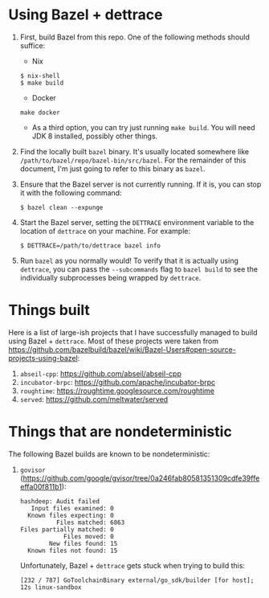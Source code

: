 # Using Bazel + dettrace

1. First, build Bazel from this repo. One of the following methods should suffice:

   * Nix

   ```
   $ nix-shell
   $ make build
   ```

   * Docker

   ```
   make docker
   ```

   * As a third option, you can try just running `make build`. You will need
     JDK 8 installed, possibly other things.

2. Find the locally built `bazel` binary. It's usually located somewhere like
   `/path/to/bazel/repo/bazel-bin/src/bazel`. For the remainder of this
   document, I'm just going to refer to this binary as `bazel`.

3. Ensure that the Bazel server is not currently running. If it is, you can
   stop it with the following command:

   ```
   $ bazel clean --expunge
   ```

4. Start the Bazel server, setting the `DETTRACE` environment variable to the
   location of `dettrace` on your machine. For example:

   ```
   $ DETTRACE=/path/to/dettrace bazel info
   ```

5. Run `bazel` as you normally would! To verify that it is actually using
   `dettrace`, you can pass the `--subcommands` flag to `bazel build` to
   see the individually subprocesses being wrapped by `dettrace`.

# Things built

Here is a list of large-ish projects that I have successfully managed to build
using Bazel + `dettrace`. Most of these projects were taken from
https://github.com/bazelbuild/bazel/wiki/Bazel-Users#open-source-projects-using-bazel:

1. `abseil-cpp`: https://github.com/abseil/abseil-cpp
2. `incubator-brpc`: https://github.com/apache/incubator-brpc
3. `roughtime`: https://roughtime.googlesource.com/roughtime
4. `served`: https://github.com/meltwater/served

# Things that are nondeterministic

The following Bazel builds are known to be nondeterministic:

1. `govisor` (https://github.com/google/gvisor/tree/0a246fab80581351309cdfe39ffeeffa00f811b1):

   ```
   hashdeep: Audit failed
      Input files examined: 0
     Known files expecting: 0
             Files matched: 6863
   Files partially matched: 0
               Files moved: 0
           New files found: 15
     Known files not found: 15
   ```

   Unfortunately, Bazel + `dettrace` gets stuck when trying to build this:

   ```
   [232 / 787] GoToolchainBinary external/go_sdk/builder [for host]; 12s linux-sandbox
   ```
